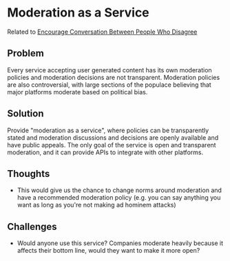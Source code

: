 # Moderation as a Service

Related to [Encourage Conversation Between People Who Disagree](encourage-conversation.md)

## Problem
Every service accepting user generated content has its own moderation policies and moderation decisions are not transparent. Moderation policies are also controversial, with large sections of the populace believing that major platforms moderate based on political bias.

## Solution
Provide "moderation as a service", where policies can be transparently stated and moderation discussions and decisions are openly available and have public appeals. The only goal of the service is open and transparent moderation, and it can provide APIs to integrate with other platforms.

## Thoughts
- This would give us the chance to change norms around moderation and have a recommended moderation policy (e.g. you can say anything you want as long as you're not making ad hominem attacks)

## Challenges
- Would anyone use this service? Companies moderate heavily because it affects their bottom line, would they want to make it more open?

